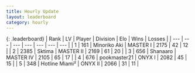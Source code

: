 ```yaml
---
title: Hourly Update
layout: leaderboard
category: hourly
---
```


{: .leaderboard}
| Rank | LV | Player | Division | Elo | Wins | Losses |
| --- | --- | --- | --- | --- | --- | --- |
| <span data-change="0">1</span> | 161 | <span title="ID: 456466">Minoriko Aki</span> | MASTER I | <span data-change="0">2175</span> | <span data-change="0">42</span> | <span data-change="0">12</span> |
| <span data-change="0">2</span> | 2385 | <span title="ID: 353063">Sktima</span> | MASTER II | <span data-change="40">2169</span> | <span data-change="6">61</span> | <span data-change="0">20</span> |
| <span data-change="0">3</span> | 656 | <span title="ID: 152948">Shanaaro</span> | MASTER IV | <span data-change="0">2105</span> | <span data-change="0">65</span> | <span data-change="0">17</span> |
| <span data-change="0">4</span> | 676 | <span title="ID: 652474">pookmaster21</span> | ONYX I | <span data-change="0">2082</span> | <span data-change="0">45</span> | <span data-change="0">15</span> |
| <span data-change="0">5</span> | 348 | <span title="ID: 488578">Hotline Miami²</span> | ONYX II | <span data-change="-2">2066</span> | <span data-change="1">31</span> | <span data-change="1">11</span> |